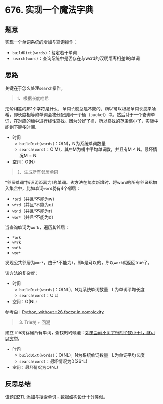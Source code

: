 # 676. 实现一个魔法字典

## 题意

实现一个单词系统的增加与查询操作：

- `buildDict(words)`：给定若干单词
- `search(word)`：查询系统中是否存在与word的汉明距离相差1的单词

## 思路

关键在于怎么处理`search`操作。

> 1、根据长度哈希

无论相差的那1个字符是什么，单词长度总是不变的，所以可以根据单词长度来哈希，即长度相等的单词会被分配到同一个桶（bucket）中。然后对于一个查询单词，在对应的桶中进行线性查找。因为分好了桶，所以查找的范围缩小了，实际中能剩下很多时间。

- 时间
  - `buildDict(words)`：O(N)，N为系统单词数量
  - `search(word)`：O(M)，其中M为桶中平均单词数，并且有M < N。最坏情况M = N
- 空间：O(N)

> 2、生成所有邻居单词

“邻居单词”指汉明距离为1的单词。该方法在每次新增时，将word的所有邻居都加入集合中，比如单词`word`就有4个邻居：

- `*ord`（并且*不能为w）
- `w*rd`（并且*不能为o）
- `wo*d`（并且*不能为r）
- `wor*`（并且*不能为d）

当查询单词为`work`，遍历其邻居：

- `*ork`
- `w*rk`
- `wo*k`
- `wor*`

发现公共邻居为`wor*`，由于*不能为`d`，即`k`是可以的，所以`work`就返回true了。

该方法的复杂度：

- 时间
  - `buildDict(words)`：O(NL)，N为系统单词数量，L为单词平均长度
  - `search(word)`：O(L)
- 空间：O(NL)

参考自：[Python, without *26 factor in complexity](https://leetcode.com/problems/implement-magic-dictionary/discuss/107454/Python-without-*26-factor-in-complexity)

> 3. Trie树 + 回溯

建立Trie树存储所有单词，查找的时候遵：<u>如果当前不同字符的个数小于1，就可以穷举</u>。

- 时间
  - `buildDict(words)`：O(NL)，N为系统单词数量，L为单词平均长度
  - `search(word)`：最坏情况为O(26^L)
- 空间：最坏情况为O(NL)

## 反思总结

该题跟[211. 添加与搜索单词 - 数据结构设计](https://leetcode-cn.com/problems/add-and-search-word-data-structure-design/)十分类似。
